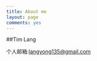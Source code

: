 ```yaml
---
title: About me
layout: page
comments: yes
---
```

  
##Tim Lang    

个人邮箱:langyong135@gmail.com      
